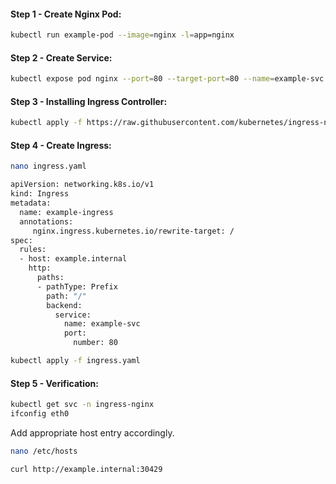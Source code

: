 
#### Step 1 - Create Nginx Pod:
```sh
kubectl run example-pod --image=nginx -l=app=nginx
```
#### Step 2 - Create Service:
```sh
kubectl expose pod nginx --port=80 --target-port=80 --name=example-svc
```
#### Step 3 - Installing Ingress Controller:
```sh
kubectl apply -f https://raw.githubusercontent.com/kubernetes/ingress-nginx/controller-v0.41.2/deploy/static/provider/baremetal/deploy.yaml
```
#### Step 4 - Create Ingress:
```sh
nano ingress.yaml
```
```sh
apiVersion: networking.k8s.io/v1
kind: Ingress
metadata:
  name: example-ingress
  annotations:
     nginx.ingress.kubernetes.io/rewrite-target: /
spec:
  rules:
  - host: example.internal
    http:
      paths:
      - pathType: Prefix
        path: "/"
        backend:
          service:
            name: example-svc
            port:
              number: 80
```
```sh
kubectl apply -f ingress.yaml
```
#### Step 5 - Verification:
```sh
kubectl get svc -n ingress-nginx
ifconfig eth0
```
Add appropriate host entry accordingly.
```sh
nano /etc/hosts
```
```sh
curl http://example.internal:30429
```

